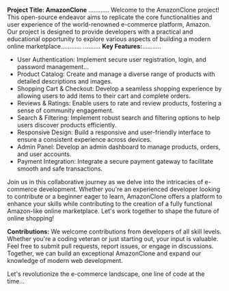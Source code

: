 **Project Title: AmazonClone**
............
Welcome to the AmazonClone project! This open-source endeavor aims to replicate the core functionalities and user experience of the world-renowned e-commerce platform, Amazon. Our project is designed to provide developers with a practical and educational opportunity to explore various aspects of building a modern online marketplace............
..........
**Key Features:**...........
- User Authentication: Implement secure user registration, login, and password management...
- Product Catalog: Create and manage a diverse range of products with detailed descriptions and images.
- Shopping Cart & Checkout: Develop a seamless shopping experience by allowing users to add items to their cart and complete orders.
- Reviews & Ratings: Enable users to rate and review products, fostering a sense of community engagement.
- Search & Filtering: Implement robust search and filtering options to help users discover products efficiently.
- Responsive Design: Build a responsive and user-friendly interface to ensure a consistent experience across devices.
- Admin Panel: Develop an admin dashboard to manage products, orders, and user accounts.
- Payment Integration: Integrate a secure payment gateway to facilitate smooth and safe transactions.

Join us in this collaborative journey as we delve into the intricacies of e-commerce development. Whether you're an experienced developer looking to contribute or a beginner eager to learn, AmazonClone offers a platform to enhance your skills while contributing to the creation of a fully functional Amazon-like online marketplace. Let's work together to shape the future of online shopping!

**Contributions:**
We welcome contributions from developers of all skill levels. Whether you're a coding veteran or just starting out, your input is valuable. Feel free to submit pull requests, report issues, or engage in discussions. Together, we can build an exceptional AmazonClone and expand our knowledge of modern web development.

Let's revolutionize the e-commerce landscape, one line of code at the time...

